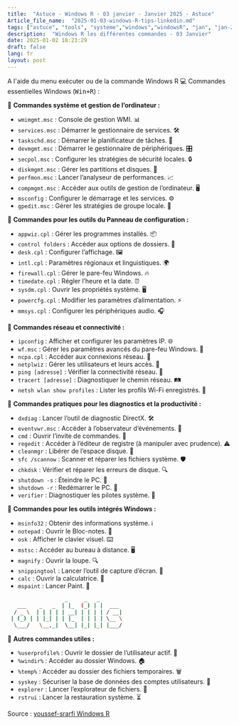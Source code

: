 ```yaml
--- 
title:  "Astuce - Windows R - 03 janvier - Janvier 2025 - Astuce"
Article_file_name:  "2025-01-03-windows-R-tips-linkedin.md"
tags: ["astuce", "tools", "systeme","windows","windowsR", "jan", "jan-2025"]
description:  "Windows R les différentes commandes - 03 Janvier"
date: 2025-01-02 18:23:29
draft: false 
lang: fr
layout: post
---
```


A l'aide du menu exécuter ou de la commande Windows R
💻 Commandes essentielles Windows (<kbd>Win+R</kbd>) :

📌 **Commandes système et gestion de l’ordinateur :**

- `wmimgmt.msc` : Console de gestion WMI. 📊
- `services.msc` : Démarrer le gestionnaire de services. 🛠️
- `taskschd.msc` : Démarrer le planificateur de tâches. 📅
- `devmgmt.msc` : Démarrer le gestionnaire de périphériques. 🎛️
- `secpol.msc` : Configurer les stratégies de sécurité locales. 🔒
- `diskmgmt.msc` : Gérer les partitions et disques. 💾
- `perfmon.msc` : Lancer l’analyseur de performances. 📈
- `compmgmt.msc` : Accéder aux outils de gestion de l’ordinateur. 🖥️
- `msconfig` : Configurer le démarrage et les services. ⚙️
- `gpedit.msc` : Gérer les stratégies de groupe locale. 📝

📌 **Commandes pour les outils du Panneau de configuration :**

- `appwiz.cpl` : Gérer les programmes installés. 📦
- `control folders` : Accéder aux options de dossiers. 📁
- `desk.cpl` : Configurer l’affichage. 🖼️
- `intl.cpl` : Paramètres régionaux et linguistiques. 🌍
- `firewall.cpl` : Gérer le pare-feu Windows. 🔥
- `timedate.cpl` : Régler l’heure et la date. ⏰
- `sysdm.cpl` : Ouvrir les propriétés système. 🖥️
- `powercfg.cpl` : Modifier les paramètres d’alimentation. ⚡
- `mmsys.cpl` : Configurer les périphériques audio. 🎧

📌 **Commandes réseau et connectivité :**

- `ipconfig` : Afficher et configurer les paramètres IP. 🌐
- `wf.msc` : Gérer les paramètres avancés du pare-feu Windows. 🔐
- `ncpa.cpl` : Accéder aux connexions réseau. 🌉
- `netplwiz` : Gérer les utilisateurs et leurs accès. 👥
- `ping [adresse]` : Vérifier la connectivité réseau. 📡
- `tracert [adresse]` : Diagnostiquer le chemin réseau. 🛤️
- `netsh wlan show profiles` : Lister les profils Wi-Fi enregistrés. 📶

📌 **Commandes pratiques pour les diagnostics et la productivité :**

- `dxdiag` : Lancer l’outil de diagnostic DirectX. 🛠️
- `eventvwr.msc` : Accéder à l’observateur d’événements. 📜
- `cmd` : Ouvrir l’invite de commandes. 💬
- `regedit` : Accéder à l’éditeur de registre (à manipuler avec prudence). ⚠️
- `cleanmgr` : Libérer de l’espace disque. 🧹
- `sfc /scannow` : Scanner et réparer les fichiers système. 🛡️
- `chkdsk` : Vérifier et réparer les erreurs de disque. 🔍
- `shutdown -s` : Éteindre le PC. 🔌
- `shutdown -r` : Redémarrer le PC. 🔄
- `verifier` : Diagnostiquer les pilotes système. 🧪

📌 **Commandes pour les outils intégrés Windows :**

- `msinfo32` : Obtenir des informations système. ℹ️
- `notepad` : Ouvrir le Bloc-notes. 📝
- `osk` : Afficher le clavier visuel. ⌨️
- `mstsc` : Accéder au bureau à distance. 🖥️
- `magnify` : Ouvrir la loupe. 🔍
- `snippingtool` : Lancer l’outil de capture d’écran. 📸
- `calc` : Ouvrir la calculatrice. 🧮
- `mspaint` : Lancer Paint. 🎨

```bash
                  _     _   _       
   ___    _   _  | |_  (_) | |  ___ 
  / _ \  | | | | | __| | | | | / __|
 | (_) | | |_| | | |_  | | | | \__ \
  \___/   \__,_|  \__| |_| |_| |___/
```                                    
                                    
📌 **Autres commandes utiles :**

- `%userprofile%` : Ouvrir le dossier de l’utilisateur actif. 👤
- `%windir%` : Accéder au dossier Windows. 🏠
- `%temp%` : Accéder au dossier des fichiers temporaires. 🗑️
- `syskey` : Sécuriser la base de données des comptes utilisateurs. 🔐
- `explorer` : Lancer l’explorateur de fichiers. 📂
- `rstrui` : Lancer la restauration système. ⏳

Source : [youssef-srarfi Windows R](https://www.linkedin.com/posts/youssef-srarfi-a3129a142_windows-commandeswindows-productivitaez-activity-7279454431757189120-Ii4K)